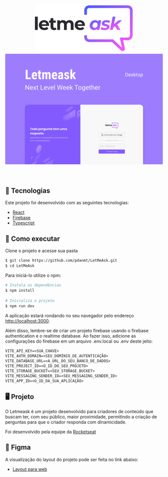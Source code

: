 <h1 align='center'>
    <img src='src/images/logo.svg' /><br />
    <img src='src/images/cover.svg' />
</h1>
<br/ >

## 🧪 Tecnologias
Este projeto foi desenvolvido com as seguintes tecnologias:

- [React](https://react.dev/)
- [Firebase](https://firebase.google.com/?hl=pt-br)
- [Typescript](https://www.typescriptlang.org/)

## 🚀 Como executar

Clone  o projeto e acesse sua pasta

```bash
$ git clone https://github.com/pdanmt/LetMeAsk.git
$ cd LetMeAsk
```
Para iniciá-lo utilize o npm:
```bash
# Instala as dependências
$ npm install

# Inicializa o projeto
$ npm run dev
```
A aplicação estará rondando no seu navegador pelo endereço [http://localhost:3000](http://localhost:3000).

Além disso, lembre-se de criar um projeto firebase usando o firebase authentication e o realtime database. Ao fazer isso, adicione as configurações do firebase em um arquivo .env.local ou .env deste jeito:

```dotenv
VITE_API_KEY=<SUA_CHAVE>
VITE_AUTH_DOMAIN=<SEU_DOMÍNIO_DE_AUTENTICAÇÃO>
VITE_DATABASE_URL=<A_URL_DO_SEU_BANCO_DE_DADOS>
VITE_PROJECT_ID=<O_ID_DO_SEU_PROJETO>
VITE_STORAGE_BUCKET=<SEU_STORAGE_BUCKET>
VITE_MESSAGING_SENDER_ID=<SEU_MESSAGING_SENDER_ID>
VITE_APP_ID=<O_ID_DA_SUA_APLICAÇÃO>
```

## 🖥️ Projeto
O Letmeask é um projeto desenvolvido para criadores de conteúdo que buscam ter, com seu público, maior proximidade, permitindo a criação de perguntas para que o criador responda com dinamicidade.

Foi desenvolvido pela equipe da [Rocketseat](https://www.rocketseat.com.br)

## 📝 Figma
A visualização do layout do projeto pode ser feita no link abaixo:

- [Layout para web](https://www.figma.com/design/CAEUMAHiUggQrw24ssbMoK/Letmeask-(Community)?node-id=0-1&node-type=canvas&t=FeXYgKiKoAi6rXRG-0)